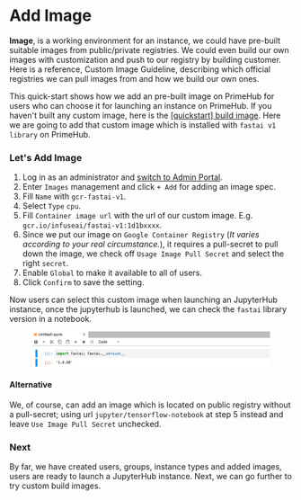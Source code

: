 # Add Image

**Image**, is a working environment for an instance, we could have pre-built suitable images from public/private registries. We could even build our own images with customization and push to our registry by building customer. Here is a reference, Custom Image Guideline, describing which official registries we can pull images from and how we build our own ones.

This quick-start shows how we add an pre-built image on PrimeHub for users who can choose it for launching an instance on PrimeHub. If you haven't built any custom image, here is the [\[quickstart\] build image](build-image.md). Here we are going to add that custom image which is installed with `fastai v1 library` on PrimeHub.

### Let's Add Image

1. Log in as an administrator and [switch to Admin Portal](./).
2. Enter `Images` management and click `+ Add` for adding an image spec.
3. Fill `Name` with `gcr-fastai-v1`.
4. Select `Type` `cpu`.
5. Fill `Container image url` with the url of our custom image. E.g. `gcr.io/infuseai/fastai-v1:1d1bxxxx`.
6. Since we put our image on `Google Container Registry` (_It varies according to your real circumstance._), it requires a pull-secret to pull down the image, we check off `Usage Image Pull Secret` and select the right `secret`.
7. Enable `Global` to make it available to all of users.
8. Click `Confirm` to save the setting.

Now users can select this custom image when launching an JupyterHub instance, once the jupyterhub is launched, we can check the `fastai` library version in a notebook.

<figure><img src="../../../.gitbook/assets/jup-fastai.png" alt=""><figcaption></figcaption></figure>

#### Alternative

We, of course, can add an image which is located on public registry without a pull-secret; using url `jupyter/tensorflow-notebook` at step 5 instead and leave `Use Image Pull Secret` unchecked.

### Next

By far, we have created users, groups, instance types and added images, users are ready to launch a JupyterHub instance. Next, we can go further to try custom build images.
